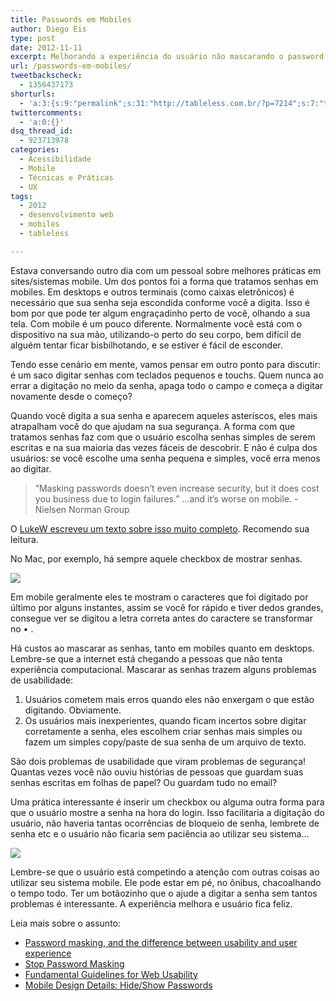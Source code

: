 ```yaml
---
title: Passwords em Mobiles
author: Diego Eis
type: post
date: 2012-11-11
excerpt: Melhorando a experiência do usuário não mascarando o password em mobiles.
url: /passwords-em-mobiles/
tweetbackscheck:
  - 1356437173
shorturls:
  - 'a:3:{s:9:"permalink";s:31:"http://tableless.com.br/?p=7214";s:7:"tinyurl";s:26:"http://tinyurl.com/bbblb93";s:4:"isgd";s:19:"http://is.gd/mNcE1U";}'
twittercomments:
  - 'a:0:{}'
dsq_thread_id:
  - 923713978
categories:
  - Acessibilidade
  - Mobile
  - Técnicas e Práticas
  - UX
tags:
  - 2012
  - desenvolvimento web
  - mobiles
  - tableless

---
```

Estava conversando outro dia com um pessoal sobre melhores práticas em sites/sistemas mobile. Um dos pontos foi a forma que tratamos senhas em mobiles. Em desktops e outros terminais (como caixas eletrônicos) é necessário que sua senha seja escondida conforme você a digita. Isso é bom por que pode ter algum engraçadinho perto de você, olhando a sua tela. Com mobile é um pouco diferente. Normalmente você está com o dispositivo na sua mão, utilizando-o perto do seu corpo, bem difícil de alguém tentar ficar bisbilhotando, e se estiver é fácil de esconder. 

Tendo esse cenário em mente, vamos pensar em outro ponto para discutir: é um saco digitar senhas com teclados pequenos e touchs. Quem nunca ao errar a digitação no meio da senha, apaga todo o campo e começa a digitar novamente desde o começo?

Quando você digita a sua senha e aparecem aqueles asteríscos, eles mais atrapalham você do que ajudam na sua segurança. A forma com que tratamos senhas faz com que o usuário escolha senhas simples de serem escritas e na sua maioria das vezes fáceis de descobrir. E não é culpa dos usuários: se você escolhe uma senha pequena e simples, você erra menos ao digitar.

> “Masking passwords doesn&#8217;t even increase security, but it does cost you business due to login failures.” &#8230;and it&#8217;s worse on mobile. -Nielsen Norman Group

O [LukeW escreveu um texto sobre isso muito completo][1]. Recomendo sua leitura.

No Mac, por exemplo, há sempre aquele checkbox de mostrar senhas.

![][2]

Em mobile geralmente eles te mostram o caracteres que foi digitado por último por alguns instantes, assim se você for rápido e tiver dedos grandes, consegue ver se digitou a letra correta antes do caractere se transformar no • .

Há custos ao mascarar as senhas, tanto em mobiles quanto em desktops. Lembre-se que a internet está chegando a pessoas que não tenta experiência computacional. Mascarar as senhas trazem alguns problemas de usabilidade:

  1. Usuários cometem mais erros quando eles não enxergam o que estão digitando. Obviamente.
  2. Os usuários mais inexperientes, quando ficam incertos sobre digitar corretamente a senha, eles escolhem criar senhas mais simples ou fazem um simples copy/paste de sua senha de um arquivo de texto.

São dois problemas de usabilidade que viram problemas de segurança! Quantas vezes você não ouviu histórias de pessoas que guardam suas senhas escritas em folhas de papel? Ou guardam tudo no email?

Uma prática interessante é inserir um checkbox ou alguma outra forma para que o usuário mostre a senha na hora do login. Isso facilitaria a digitação do usuário, não haveria tantas ocorrências de bloqueio de senha, lembrete de senha etc e o usuário não ficaria sem paciência ao utilizar seu sistema&#8230;

![][3]

Lembre-se que o usuário está competindo a atenção com outras coisas ao utilizar seu sistema mobile. Ele pode estar em pé, no ônibus, chacoalhando o tempo todo. Ter um botãozinho que o ajude a digitar a senha sem tantos problemas é interessante. A experiência melhora e usuário fica feliz.

Leia mais sobre o assunto:

  * [Password masking, and the difference between usability and user experience][4]
  * [Stop Password Masking][5]
  * [Fundamental Guidelines for Web Usability][6]
  * [Mobile Design Details: Hide/Show Passwords][1]

 [1]: http://www.lukew.com/ff/entry.asp?1653
 [2]: http://tableless.com.br/wp-content/uploads/2012/11/Screen-Shot-2012-11-11-at-9.25.25-PM.png
 [3]: http://tableless.com.br/wp-content/uploads/2012/11/hidepass4.png
 [4]: http://danamckay.wordpress.com/2010/01/22/password-masking-and-the-difference-between-usability-and-user-experience/
 [5]: http://www.useit.com/alertbox/passwords.html
 [6]: http://www.nngroup.com/events/tutorials/usability.html